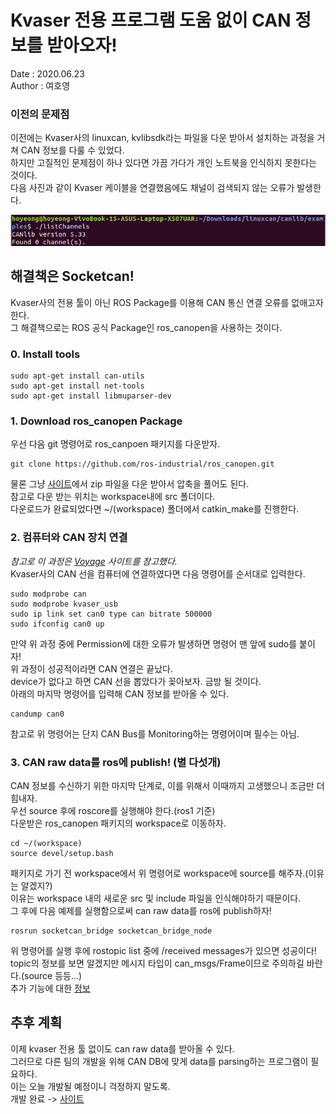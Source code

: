 # Kvaser 전용 프로그램 도움 없이 CAN 정보를 받아오자!
Date : 2020.06.23    
Author : 여호영

### 이전의 문제점
이전에는 Kvaser사의 linuxcan, kvlibsdk라는 파일을 다운 받아서 설치하는 과정을 거쳐 CAN 정보를 다룰 수 있었다.    
하지만 고질적인 문제점이 하나 있다면 가끔 가다가 개인 노트북을 인식하지 못한다는 것이다.    
다음 사진과 같이 Kvaser 케이블을 연결했음에도 채널이 검색되지 않는 오류가 발생한다.    


![사진](run_example.png)    

## 해결책은 Socketcan!
Kvaser사의 전용 툴이 아닌 ROS Package를 이용해 CAN 통신 연결 오류를 없애고자 한다.    
그 해결책으로는 ROS 공식 Package인 ros_canopen을 사용하는 것이다.     

### 0. Install tools
```
sudo apt-get install can-utils
sudo apt-get install net-tools
sudo apt-get install libmuparser-dev
```

### 1. Download ros_canopen Package
우선 다음 git 명령어로 ros_canpoen 패키지를 다운받자.    


```
git clone https://github.com/ros-industrial/ros_canopen.git
```    


물론 그냥 [사이트](https://github.com/ros-industrial/ros_canopen)에서 zip 파일을 다운 받아서 압축을 풀어도 된다.     
참고로 다운 받는 위치는 workspace내에 src 폴더이다.    
다운로드가 완료되었다면 ~/(workspace) 폴더에서 catkin_make를 진행한다.    

### 2. 컴퓨터와 CAN 장치 연결
*참고로 이 과정은 [Voyage](https://news.voyage.auto/an-introduction-to-the-can-bus-how-to-programmatically-control-a-car-f1b18be4f377) 사이트를 참고했다.*    
Kvaser사의 CAN 선을 컴퓨터에 연결하였다면 다음 명령어를 순서대로 입력한다.    


```
sudo modprobe can    
sudo modprobe kvaser_usb    
sudo ip link set can0 type can bitrate 500000    
sudo ifconfig can0 up
```    


만약 위 과정 중에 Permission에 대한 오류가 발생하면 명령어 맨 앞에 sudo를 붙이자!    
위 과정이 성공적이라면 CAN 연결은 끝났다.    
device가 없다고 하면 CAN 선을 뽑았다가 꽂아보자. 금방 될 것이다.    
아래의 마지막 명령어를 입력해 CAN 정보를 받아올 수 있다.    


```
candump can0
```    


참고로 위 명령어는 단지 CAN Bus를 Monitoring하는 명령어이며 필수는 아님.    

### 3. CAN raw data를 ros에 publish! (별 다섯개)
CAN 정보를 수신하기 위한 마지막 단계로, 이를 위해서 이때까지 고생했으니 조금만 더 힘내자.    
우선 source 후에 roscore를 실행해야 한다.(ros1 기준)    
다운받은 ros_canopen 패키지의 workspace로 이동하자.    


```
cd ~/(workspace)    
source devel/setup.bash
```    


패키지로 가기 전 workspace에서 위 명령어로 workspace에 source를 해주자.(이유는 알겠지?)    
이유는 workspace 내의 새로운 src 및 include 파일을 인식해야하기 때문이다.    
그 후에 다음 예제를 실행함으로써 can raw data를 ros에 publish하자!    


```
rosrun socketcan_bridge socketcan_bridge_node
```    


위 명령어를 실행 후에 rostopic list 중에 /received messages가 있으면 성공이다!    
topic의 정보를 보면 알겠지만 메시지 타입이 can_msgs/Frame이므로 주의하길 바란다.(source 등등...)    
추가 기능에 대한 [정보](http://wiki.ros.org/socketcan_bridge)

## 추후 계획
이제 kvaser 전용 툴 없이도 can raw data를 받아올 수 있다.    
그러므로 다른 팀의 개발을 위해 CAN DB에 맞게 data를 parsing하는 프로그램이 필요하다.    
이는 오늘 개발될 예정이니 걱정하지 말도록.    
개발 완료 -> [사이트](https://github.com/shinkansan/ARTIV/blob/master/Comms/Ioniq/artiv_can/readme.md)
